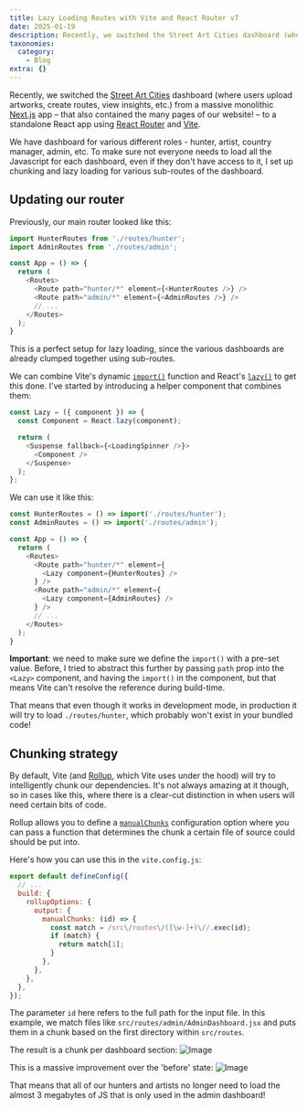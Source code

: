 ```yaml
---
title: Lazy Loading Routes with Vite and React Router v7
date: 2025-01-19
description: Recently, we switched the Street Art Cities dashboard (where users upload artworks, create routes, view insights, etc.) from a massive monolithic...
taxonomies:
  category:
    - Blog
extra: {}
---
```



Recently, we switched the [Street Art Cities](https://streetartcities.com) dashboard (where users upload artworks, create routes, view insights, etc.) from a massive monolithic [Next.js](https://nextjs.org/) app – that also contained the many pages of our website! – to a standalone React app using [React Router](https://reactrouter.com/) and [Vite](https://vite.dev/).

We have dashboard for various different roles - hunter, artist, country manager, admin, etc. To make sure not everyone needs to load all the Javascript for each dashboard, even if they don't have access to it, I set up chunking and lazy loading for various sub-routes of the dashboard.

## Updating our router
Previously, our main router looked like this:

```js
import HunterRoutes from './routes/hunter';
import AdminRoutes from './routes/admin';

const App = () => {
  return (
    <Routes>
      <Route path="hunter/*" element={<HunterRoutes />} />
      <Route path="admin/*" element={<AdminRoutes />} />
      // ...
    </Routes>
  );
}
```

This is a perfect setup for lazy loading, since the various dashboards are already clumped together using sub-routes.

We can combine Vite's dynamic [`import()`](https://vite.dev/guide/features.html#dynamic-import) function and React's [`lazy()`](https://react.dev/reference/react/lazy) to get this done. I've started by introducing a helper component that combines them:

```js
const Lazy = ({ component }) => {
  const Component = React.lazy(component);

  return (
    <Suspense fallback={<LoadingSpinner />}>
      <Component />
    </Suspense>
  );
};
```

We can use it like this:

```js
const HunterRoutes = () => import('./routes/hunter');
const AdminRoutes = () => import('./routes/admin');

const App = () => {
  return (
    <Routes>
      <Route path="hunter/*" element={
	    <Lazy component={HunterRoutes} />
	  } />
	  <Route path="admin/*" element={
	    <Lazy component={AdminRoutes} />
	  } />
	  // ...
    </Routes>
  );
}
```

**Important**: we need to make sure we define the `import()` with a pre-set value. Before, I tried to abstract this further by passing `path` prop into the `<Lazy>` component, and having the `import()` in the component, but that means Vite can't resolve the reference during build-time.

That means that even though it works in development mode, in production it will try to load `./routes/hunter`, which probably won't exist in your bundled code!

## Chunking strategy
By default, Vite (and [Rollup](https://rollupjs.org/), which Vite uses under the hood) will try to intelligently chunk our dependencies. It's not always amazing at it though, so in cases like this, where there is a clear-cut distinction in when users will need certain bits of code.

Rollup allows you to define a [`manualChunks`](https://rollupjs.org/configuration-options/#output-manualchunks) configuration option where you can pass a function that determines the chunk a certain file of source could should be put into.

Here's how you can use this in the `vite.config.js`:

```js
export default defineConfig({
  // ...
  build: {
    rollupOptions: {
      output: {
        manualChunks: (id) => {
          const match = /src\/routes\/([\w-]+)\//.exec(id);
          if (match) {
            return match[1];
          }
        },
      },
    },
  },
});
```

The parameter `id` here refers to the full path for the input file. In this example, we match files like `src/routes/admin/AdminDashboard.jsx` and puts them in a chunk based on the first directory within `src/routes`.

The result is a chunk per dashboard section:
<img src="https://mirri.link/BUcRgnJ" alt="Image" />

This is a massive improvement over the 'before' state:
<img src="https://mirri.link/qjnmKor" alt="Image" />

That means that all of our hunters and artists no longer need to load the almost 3 megabytes of JS that is only used in the admin dashboard!

<style>a[href="#internal-link"] { color: #9b9b9b; text-decoration: none !important; }</style>
